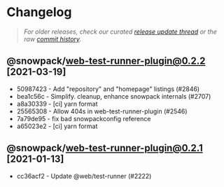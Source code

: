 # Changelog

> _For older releases, check our curated [release update thread](https://github.com/snowpackjs/snowpack/discussions/1183) or the raw [commit history](https://github.com/snowpackjs/snowpack/commits/main/plugins/web-test-runner-plugin)._

## @snowpack/web-test-runner-plugin@0.2.2 [2021-03-19]

* 50987423 - Add "repository" and "homepage" listings (#2846) <Westbrook Johnson>
* bea1c56c - Simplify. cleanup, enhance snowpack internals (#2707) 
* a8a30339 - [ci] yarn format 
* 25565308 - Allow 404s in web-test-runner-plugin (#2546) <Lars den Bakker>
* 7a79de95 - fix bad snowpackconfig reference 
* a65023e2 - [ci] yarn format 

## @snowpack/web-test-runner-plugin@0.2.1 [2021-01-13]

- cc36acf2 - Update @web/test-runner (#2222) <David Bailey>

